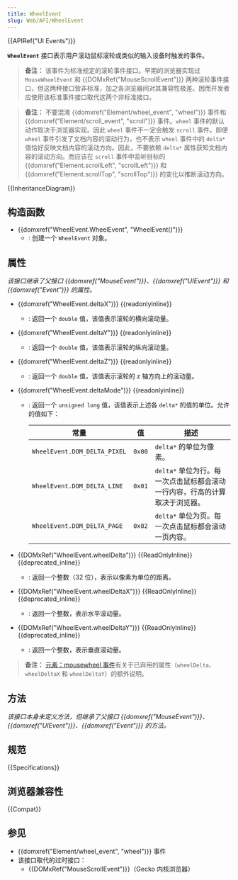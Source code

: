 ```yaml
---
title: WheelEvent
slug: Web/API/WheelEvent
---
```


{{APIRef("UI Events")}}

**`WheelEvent`** 接口表示用户滚动鼠标滚轮或类似的输入设备时触发的事件。

> **备注：** 该事件为标准规定的滚轮事件接口。早期的浏览器实现过 `MouseWheelEvent` 和 {{DOMxRef("MouseScrollEvent")}} 两种滚轮事件接口，但这两种接口皆非标准，加之各浏览器间对其兼容性极差。因而开发者应使用该标准事件接口取代这两个非标准接口。

> **备注：** 不要混淆 {{domxref("Element/wheel_event", "wheel")}} 事件和 {{domxref("Element/scroll_event", "scroll")}} 事件。`wheel` 事件的默认动作取决于浏览器实现。因此 `wheel` 事件不一定会触发 `scroll` 事件。即便 `wheel` 事件引发了文档内容的滚动行为，也不表示 `wheel` 事件中的 `delta*` 值恰好反映文档内容的滚动方向。因此，不要依赖 `delta*` 属性获知文档内容的滚动方向。而应该在 `scroll` 事件中监听目标的 {{domxref("Element.scrollLeft", "scrollLeft")}} 和 {{domxref("Element.scrollTop", "scrollTop")}} 的变化以推断滚动方向。

{{InheritanceDiagram}}

## 构造函数

- {{domxref("WheelEvent.WheelEvent", "WheelEvent()")}}
  - : 创建一个 `WheelEvent` 对象。

## 属性

_该接口继承了父接口 {{domxref("MouseEvent")}}、{{domxref("UIEvent")}} 和 {{domxref("Event")}} 的属性。_

- {{domxref("WheelEvent.deltaX")}} {{readonlyinline}}
  - : 返回一个 `double` 值，该值表示滚轮的横向滚动量。
- {{domxref("WheelEvent.deltaY")}} {{readonlyinline}}
  - : 返回一个 `double` 值，该值表示滚轮的纵向滚动量。
- {{domxref("WheelEvent.deltaZ")}} {{readonlyinline}}
  - : 返回一个 `double` 值，该值表示滚轮的 z 轴方向上的滚动量。
- {{domxref("WheelEvent.deltaMode")}} {{readonlyinline}}

  - : 返回一个 `unsigned long` 值，该值表示上述各 `delta*` 的值的单位。允许的值如下：

    | 常量                         | 值     | 描述                                                                        |
    | ---------------------------- | ------ | --------------------------------------------------------------------------- |
    | `WheelEvent.DOM_DELTA_PIXEL` | `0x00` | `delta*` 的单位为像素。                                                     |
    | `WheelEvent.DOM_DELTA_LINE`  | `0x01` | `delta*` 单位为行。每一次点击鼠标都会滚动一行内容，行高的计算取决于浏览器。 |
    | `WheelEvent.DOM_DELTA_PAGE`  | `0x02` | `delta*` 单位为页。每一次点击鼠标都会滚动一页内容。                         |

- {{DOMxRef("WheelEvent.wheelDelta")}} {{ReadOnlyInline}} {{deprecated_inline}}
  - : 返回一个整数（32 位），表示以像素为单位的距离。
- {{DOMxRef("WheelEvent.wheelDeltaX")}} {{ReadOnlyInline}} {{deprecated_inline}}
  - : 返回一个整数，表示水平滚动量。
- {{DOMxRef("WheelEvent.wheelDeltaY")}} {{ReadOnlyInline}} {{deprecated_inline}}
  - : 返回一个整数，表示垂直滚动量。

> **备注：** [元素：mousewheel 事件](/zh-CN/docs/Web/API/Element/mousewheel_event)有关于已弃用的属性（`wheelDelta`、`wheelDeltaX` 和 `wheelDeltaY`）的额外说明。

## 方法

_该接口本身未定义方法，但继承了父接口 {{domxref("MouseEvent")}}、{{domxref("UIEvent")}}、{{domxref("Event")}} 的方法。_

## 规范

{{Specifications}}

## 浏览器兼容性

{{Compat}}

## 参见

- {{domxref("Element/wheel_event", "wheel")}} 事件
- 该接口取代的过时接口：
  - {{DOMxRef("MouseScrollEvent")}}（Gecko 内核浏览器）
